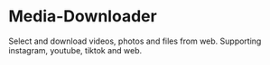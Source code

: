# Media-Downloader
Select and download videos, photos and files from web. Supporting instagram, youtube, tiktok and web.
